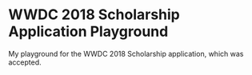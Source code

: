 # WWDC 2018 Scholarship Application Playground

My playground for the WWDC 2018 Scholarship application, which was accepted.
